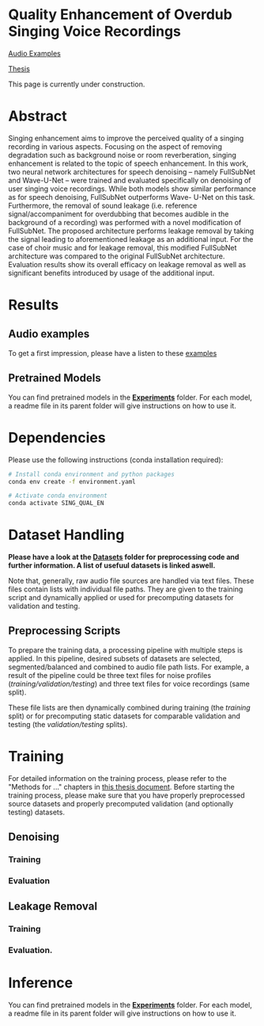 # Quality Enhancement of Overdub Singing Voice Recordings
[Audio Examples](https://wimmerb.github.io/singing-quality-enhancement/)

[Thesis](https://github.com/wimmerb/singing-quality-enhancement/blob/master/quality-enhancement-of-overdub-singing-recordings.pdf)

This page is currently under construction.

# Abstract
Singing enhancement aims to improve the perceived quality of a singing recording in various aspects. 
Focusing on the aspect of removing degradation such as background noise or room reverberation, singing enhancement is related to the topic of speech enhancement. 
In this work, two neural network architectures for speech denoising – namely FullSubNet and Wave-U-Net – were trained and evaluated specifically on denoising of user singing voice recordings. 
While both models show similar performance as for speech denoising, FullSubNet outperforms Wave- U-Net on this task. Furthermore, the removal of sound leakage (i.e. reference signal/accompaniment for overdubbing that becomes audible in the background of a recording) was performed with a novel modification of FullSubNet. 
The proposed architecture performs leakage removal by taking the signal leading to aforementioned leakage as an additional input. For the case of choir music and for leakage removal, this modified FullSubNet architecture was compared to the original FullSubNet architecture. 
Evaluation results show its overall efficacy on leakage removal as well as significant benefits introduced by usage of the additional input.

# Results
## Audio examples
To get a first impression, please have a listen to these [examples](https://wimmerb.github.io/singing-quality-enhancement/)
## Pretrained Models
You can find pretrained models in the **[Experiments](https://github.com/wimmerb/singing-quality-enhancement/tree/master/Experiments)** folder. For each model, a readme file in its parent folder will give instructions on how to use it.

# Dependencies
Please use the following instructions (conda installation required):

```bash
# Install conda environment and python packages
conda env create -f environment.yaml

# Activate conda environment
conda activate SING_QUAL_EN
```

# Dataset Handling
**Please have a look at the [Datasets](https://github.com/wimmerb/singing-quality-enhancement/tree/master/Datasets) folder for preprocessing code and further information. A list of usefuul datasets is linked aswell.**

Note that, generally, raw audio file sources are handled via text files. These files contain lists with individual file paths. They are given to the training script and dynamically applied or used for precomputing datasets for validation and testing.
## Preprocessing Scripts
To prepare the training data, a processing pipeline with multiple steps is applied. In this pipeline, desired subsets of datasets are selected, segmented/balanced and combined to audio file path lists. For example, a result of the pipeline could be three text files for noise profiles (*training/validation/testing*) and three text files for voice recordings (same split). 

These file lists are then dynamically combined during training (the *training* split) or for precomputing static datasets for comparable validation and testing (the *validation/testing* splits).




# Training
For detailed information on the training process, please refer to the "Methods for ..." chapters in [this thesis document](https://github.com/wimmerb/singing-quality-enhancement/blob/master/quality-enhancement-of-overdub-singing-recordings.pdf). Before starting the training process, please make sure that you have properly preprocessed source datasets and properly precomputed validation (and optionally testing) datasets.
## Denoising
### Training
### Evaluation


## Leakage Removal
### Training
### Evaluation.

# Inference
You can find pretrained models in the **[Experiments](https://github.com/wimmerb/singing-quality-enhancement/tree/master/Experiments)** folder. For each model, a readme file in its parent folder will give instructions on how to use it.
